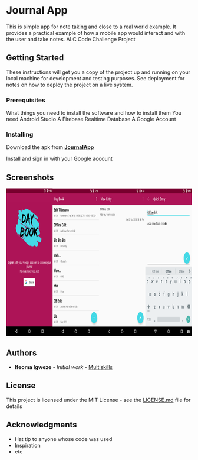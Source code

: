 # Journal App

This is simple app for note taking and close to a real world example. It provides a practical example of how a mobile app would interact and with the user and take notes.
ALC Code Challenge Project

## Getting Started

These instructions will get you a copy of the project up and running on your local machine for development and testing purposes. See deployment for notes on how to deploy the project on a live system.

### Prerequisites

What things you need to install the software and how to install them
You need Android Studio
A Firebase Realtime Database
A Google Account

### Installing

Download the apk from **[JournalApp](https://github.com/ifeomai/JournalApp/blob/master/app/release/app-release.apk)**

Install and sign in with your Google account

## Screenshots

<img src="screenshots/full.png" height="400" alt="Screenshot"/> 


## Authors

* **Ifeoma Igweze** - *Initial work* - [Multiskills](https://github.com/ifeomai)


## License

This project is licensed under the MIT License - see the [LICENSE.md](LICENSE.md) file for details

## Acknowledgments

* Hat tip to anyone whose code was used
* Inspiration
* etc
